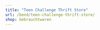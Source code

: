 ```yaml
---
title: "Teen Challenge Thrift Store"
url: /bend/teen-challenge-thrift-store/
shop: Gebrauchtwaren
---
```

